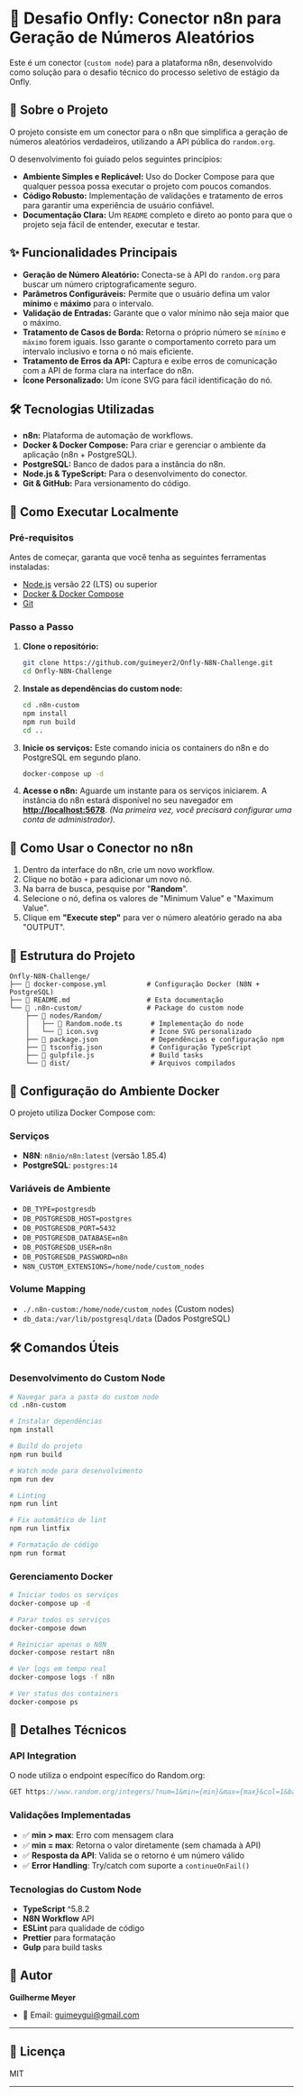 # 🎲 Desafio Onfly: Conector n8n para Geração de Números Aleatórios

Este é um conector (`custom node`) para a plataforma n8n, desenvolvido como solução para o desafio técnico do processo seletivo de estágio da Onfly.

## 📄 Sobre o Projeto

O projeto consiste em um conector para o n8n que simplifica a geração de números aleatórios verdadeiros, utilizando a API pública do `random.org`.

O desenvolvimento foi guiado pelos seguintes princípios:

- **Ambiente Simples e Replicável:** Uso do Docker Compose para que qualquer pessoa possa executar o projeto com poucos comandos.
- **Código Robusto:** Implementação de validações e tratamento de erros para garantir uma experiência de usuário confiável.
- **Documentação Clara:** Um `README` completo e direto ao ponto para que o projeto seja fácil de entender, executar e testar.

## ✨ Funcionalidades Principais

- **Geração de Número Aleatório:** Conecta-se à API do `random.org` para buscar um número criptograficamente seguro.
- **Parâmetros Configuráveis:** Permite que o usuário defina um valor **mínimo** e **máximo** para o intervalo.
- **Validação de Entradas:** Garante que o valor mínimo não seja maior que o máximo.
- **Tratamento de Casos de Borda:** Retorna o próprio número se `mínimo` e `máximo` forem iguais. Isso garante o comportamento correto para um intervalo inclusivo e torna o nó mais eficiente.
- **Tratamento de Erros da API:** Captura e exibe erros de comunicação com a API de forma clara na interface do n8n.
- **Ícone Personalizado:** Um ícone SVG para fácil identificação do nó.

## 🛠️ Tecnologias Utilizadas

- **n8n:** Plataforma de automação de workflows.
- **Docker & Docker Compose:** Para criar e gerenciar o ambiente da aplicação (n8n + PostgreSQL).
- **PostgreSQL:** Banco de dados para a instância do n8n.
- **Node.js & TypeScript:** Para o desenvolvimento do conector.
- **Git & GitHub:** Para versionamento do código.

## 🚀 Como Executar Localmente

### Pré-requisitos

Antes de começar, garanta que você tenha as seguintes ferramentas instaladas:

- [Node.js](https://nodejs.org/) versão 22 (LTS) ou superior
- [Docker & Docker Compose](https://www.docker.com/products/docker-desktop/)
- [Git](https://git-scm.com/)

### Passo a Passo

1.  **Clone o repositório:**

    ```bash
    git clone https://github.com/guimeyer2/Onfly-N8N-Challenge.git
    cd Onfly-N8N-Challenge
    ```

2.  **Instale as dependências do custom node:**

    ```bash
    cd .n8n-custom
    npm install
    npm run build
    cd ..
    ```

3.  **Inicie os serviços:**
    Este comando inicia os containers do n8n e do PostgreSQL em segundo plano.

    ```bash
    docker-compose up -d
    ```

4.  **Acesse o n8n:**
    Aguarde um instante para os serviços iniciarem. A instância do n8n estará disponível no seu navegador em **[http://localhost:5678](http://localhost:5678)**.
    _(Na primeira vez, você precisará configurar uma conta de administrador)._

## 🧪 Como Usar o Conector no n8n

1.  Dentro da interface do n8n, crie um novo workflow.
2.  Clique no botão `+` para adicionar um novo nó.
3.  Na barra de busca, pesquise por "**Random**".
4.  Selecione o nó, defina os valores de "Minimum Value" e "Maximum Value".
5.  Clique em **"Execute step"** para ver o número aleatório gerado na aba "OUTPUT".

## 📁 Estrutura do Projeto

```
Onfly-N8N-Challenge/
├── 📄 docker-compose.yml          # Configuração Docker (N8N + PostgreSQL)
├── 📄 README.md                   # Esta documentação
└── 📁 .n8n-custom/                # Package do custom node
    ├── 📁 nodes/Random/
    │   ├── 🎲 Random.node.ts       # Implementação do node
    │   └── 🎨 icon.svg             # Ícone SVG personalizado
    ├── 📄 package.json             # Dependências e configuração npm
    ├── 📄 tsconfig.json            # Configuração TypeScript
    ├── 📄 gulpfile.js              # Build tasks
    └── 📁 dist/                    # Arquivos compilados
```

## 🐳 Configuração do Ambiente Docker

O projeto utiliza Docker Compose com:

### Serviços

- **N8N**: `n8nio/n8n:latest` (versão 1.85.4)
- **PostgreSQL**: `postgres:14`

### Variáveis de Ambiente

- `DB_TYPE=postgresdb`
- `DB_POSTGRESDB_HOST=postgres`
- `DB_POSTGRESDB_PORT=5432`
- `DB_POSTGRESDB_DATABASE=n8n`
- `DB_POSTGRESDB_USER=n8n`
- `DB_POSTGRESDB_PASSWORD=n8n`
- `N8N_CUSTOM_EXTENSIONS=/home/node/custom_nodes`

### Volume Mapping

- `./.n8n-custom:/home/node/custom_nodes` (Custom nodes)
- `db_data:/var/lib/postgresql/data` (Dados PostgreSQL)

## 🛠️ Comandos Úteis

### Desenvolvimento do Custom Node

```bash
# Navegar para a pasta do custom node
cd .n8n-custom

# Instalar dependências
npm install

# Build do projeto
npm run build

# Watch mode para desenvolvimento
npm run dev

# Linting
npm run lint

# Fix automático de lint
npm run lintfix

# Formatação de código
npm run format
```

### Gerenciamento Docker

```bash
# Iniciar todos os serviços
docker-compose up -d

# Parar todos os serviços
docker-compose down

# Reiniciar apenas o N8N
docker-compose restart n8n

# Ver logs em tempo real
docker-compose logs -f n8n

# Ver status dos containers
docker-compose ps
```

## 🔧 Detalhes Técnicos

### API Integration

O node utiliza o endpoint específico do Random.org:

```typescript
GET https://www.random.org/integers/?num=1&min={min}&max={max}&col=1&base=10&format=plain&rnd=new
```

### Validações Implementadas

- ✅ **min > max**: Erro com mensagem clara
- ✅ **min = max**: Retorna o valor diretamente (sem chamada à API)
- ✅ **Resposta da API**: Valida se o retorno é um número válido
- ✅ **Error Handling**: Try/catch com suporte a `continueOnFail()`

### Tecnologias do Custom Node

- **TypeScript** ^5.8.2
- **N8N Workflow** API
- **ESLint** para qualidade de código
- **Prettier** para formatação
- **Gulp** para build tasks

## 👤 Autor

**Guilherme Meyer**

- 📧 Email: guimeygui@gmail.com

---

## 📝 Licença

MIT

---
